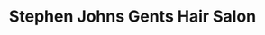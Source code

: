 ---
title: "Stephen Johns Gents Hair Salon"
url: /lancaster/stephen-johns-gents-hair-salon/
shop: hairdresser
---